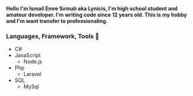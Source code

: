 **Hello I'm Ismail Emre Sırmalı aka Lynicis,
I'm high school student and amateur developer. I'm writing code since 12 years old.
This is my hobby and I'm want transfer to professionaling.**

### Languages, Framework, Tools 🧰
- C#
- JavaScript
  - Node.js
- Php
  - Laravel
- SQL
  - MySql
